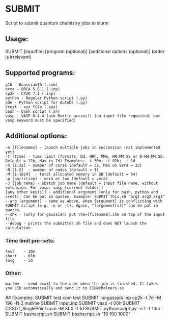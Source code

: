 # SUBMIT
Script to submit quantum chemistry jobs to slurm

## Usage: 
SUBMIT [inputfile] [program (optional)] [additional options (optional)]    (order is irrelevant)

## Supported programs:
	g16 - Gaussian16 (.com)
	orca - ORCA 5.0.1 (.inp)
	cp2k - CP2K 7.1 (.inp)
	python - Regular Python script (.py)
	ade - Python script for AutoDE (.py)
	crest - xyz file (.xyz)
	bash - bash script (.sh)
	vasp - VASP 6.4.4 (ask Martin access!) (no input file requested, but vasp keyword must be specified)

## Additional options:
	-m [filenames] - launch multiple jobs in succession (not implemented yet)
	-t [time] - time limit (formats: Dd, HHh, MMm, HH:MM:SS or D-HH:MM:SS. Default = 12h, Max is 7d) Examples: -t 30m; -t 02h; -t 1d
	-n [1-32] - number of cores (default = 32, Max on Vera = 32)    
	-N [1-2]  - number of nodes (default = 1)    
	-M [1-1024]  - total allocated memory in GB (default = 64) 
	-p [partition] - vera or lux (default = vera) 
	-J [job name] - sbatch job name (default = input file name, without extension. For vasp: vasp_[current folder])
	[any other key(s)] - additional argument (only for bash, python and crest). Can be put in quotes. Example: SUBMIT this.sh "arg1 arg2 arg3" 
	--arg [argument] - same as above, when [argument] is conflicting with SUBMIT script (e.g. -n or -t). Again, "[argument(s)]" can be put in quotes.
	--chk - (only for gaussian) put \hk=[filename].chk on top of the input file
	--debug - prints the submitter.sh file and does NOT launch the calculation

### Time limit pre-sets:  
	test	- 10m     
	short	- 01h
	long	- 5d

### Other:
	mailme	- send email to the user when the job is finished. It takes you CID automatically and send it to CID@chalmers.se

## Examples:
	SUBMIT test.com test
	SUBMIT longassjob.inp cp2k -t 7d -M 196 -N 2 mailme
	SUBMIT input.inp
	SUBMIT vasp -t 06h 
	SUBMIT CCSDT_SinglePoint.com -M 800 -t 1d
	SUBMIT pythonscript.py -n 1 -t 10m
	SUBMIT bashscript.sh 
	SUBMIT bashscript.sh "10 100 1000"

